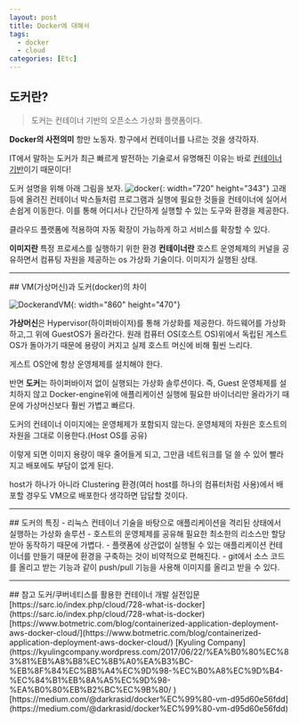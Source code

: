 ```yaml
---
layout: post
title: Docker에 대해서
tags:
  - docker
  - cloud
categories: [Etc]
---
```

## 도커란?
> 도커는 컨테이너 기반의 오픈소스 가상화 플랫폼이다.

**<i class="fa fa-question-circle"></i> Docker의 사전의미**
항만 노동자. 항구에서 컨테이너를 나르는 것을 생각하자.

IT에서 말하는 도커가 최근 빠르게 발전하는 기술로서 유명해진 이유는 바로 <u>컨테이너 기반</u>이기 때문이다!

도커 설명을 위해 아래 그림을 보자.
![docker]({{site.url}}/images/docker.png){: width="720" height="343"}
고래 등에 올려진 컨테이너 박스들처럼 프로그램과 실행에 필요한 것들을 컨테이너에 실어서 손쉽게 이동한다. 이를 통해 어디서나 간단하게 실행할 수 있는 도구와 환경을 제공한다.

클라우드 플랫폼에 적용하여 자동 확장이 가능하게 하고 서비스를 확장할 수 있다.

**<i class="fa fa-question-circle"></i> 이미지란**
특정 프로세스를 실행하기 위한 환경
**<i class="fa fa-question-circle"></i> 컨테이너란**
호스트 운영체제의 커널을 공유하면서 컴퓨팅 자원을 제공하는 os 가상화 기술이다. 이미지가 실행된 상태.

<hr>
## VM(가상머신)과 도커(docker)의 차이

![DockerandVM]({{site.url}}/images/vmanddocker.png){: width="860" height="470"}

<b>가상머신</b>은 Hypervisor(하이퍼바이저)를 통해 가상화를 제공한다. 하드웨어를 가상화 하고,그 위에 GuestOS가 올라간다. 원래 컴퓨터 OS(호스트 OS)위에서 독립된 게스트OS가 돌아가기 때문에 용량이 커지고 실제 호스트 머신에 비해 훨씬 느리다.

게스트 OS안에 항상 운영체제를 설치해야 한다.

반면 <b>도커</b>는 하이퍼바이저 없이 실행되는 가상화 솔루션이다.
즉, Guest 운영체제를 설치하지 않고 Docker-engine위에 애플리케이션 실행에 필요한 바이너리만 올라가기 때문에 가상머신보다 훨씬 가볍고 빠르다.

도커의 컨테이너 이미지에는 운영체제가 포함되지 않는다. 운영체제의 자원은 호스트의 자원을 그대로 이용한다.(Host OS를 공유)

이렇게 되면 이미지 용량이 매우 줄어들게 되고, 그만큼 네트워크를 덜 쓸 수 있어 빨라지고 배포에도 부담이 없게 된다.

host가 하나가 아니라 Clustering 환경(여러 host를 하나의 컴퓨터처럼 사용)에서 배포할 경우도 VM으로 배포한다 생각하면 답답할 것이다.

<hr>
## 도커의 특징
-	리눅스 컨테이너 기술을 바탕으로 애플리케이션을 격리된 상태에서 실행하는 가상화 솔루션
-	호스트의 운영체제를 공유해 필요한 최소한의 리소스만 할당받아 동작하기 때문에 가볍다.
-	플랫폼에 상관없이 실행될 수 있는 애플리케이션 컨테이너를 만들기 때문에 환경을 구축하는 것이 비약적으로 편해진다.
-	git에서 소스 코드를 올리고 받는 기능과 같이 push/pull 기능을 사용해 이미지를 올리고 받을 수 있다.

<hr>
## 참고
도커/쿠버네티스를 활용한 컨테이너 개발 실전입문
[https://sarc.io/index.php/cloud/728-what-is-docker](https://sarc.io/index.php/cloud/728-what-is-docker)
[https://www.botmetric.com/blog/containerized-application-deployment-aws-docker-cloud/](https://www.botmetric.com/blog/containerized-application-deployment-aws-docker-cloud/)
[Kyuling Company](https://kyulingcompany.wordpress.com/2017/06/22/%EA%B0%80%EC%83%81%EB%A8%B8%EC%8B%A0%EA%B3%BC-%EB%8F%84%EC%BB%A4%EC%9D%98-%EC%B0%A8%EC%9D%B4-%EC%84%B1%EB%8A%A5%EC%9D%98-%EA%B0%80%EB%B2%BC%EC%9B%80/
)
[https://medium.com/@darkrasid/docker%EC%99%80-vm-d95d60e56fdd](https://medium.com/@darkrasid/docker%EC%99%80-vm-d95d60e56fdd)
